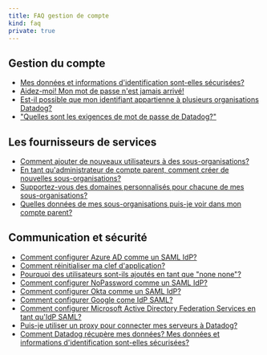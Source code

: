 ```yaml
---
title: FAQ gestion de compte
kind: faq
private: true
---
```


## Gestion du compte

* [Mes données et informations d'identification sont-elles sécurisées?][1]
* [Aidez-moi! Mon mot de passe n'est jamais arrivé!][2]
* [Est-il possible que mon identifiant appartienne à plusieurs organisations Datadog?][3]
* ["Quelles sont les exigences de mot de passe de Datadog?"][4]

## Les fournisseurs de services

* [Comment ajouter de nouveaux utilisateurs à des sous-organisations?][5]
* [En tant qu'administrateur de compte parent, comment créer de nouvelles sous-organisations?][6]
* [Supportez-vous des domaines personnalisés pour chacune de mes sous-organisations?][7]
* [Quelles données de mes sous-organisations puis-je voir dans mon compte parent?][8]

## Communication et sécurité

* [Comment configurer Azure AD comme un SAML IdP?][9]
* [Comment réinitialiser ma clef d'application?][10]
* [Pourquoi des utilisateurs sont-ils ajoutés en tant que "none none"?][11]
* [Comment configurer NoPassword comme un SAML IdP?][12]
* [Comment configurer Okta comme un SAML IdP?][13]
* [Comment configurer Google come IdP SAML?][14]
* [Comment configurer Microsoft Active Directory Federation Services en tant qu'IdP SAML?][15]
* [Puis-je utiliser un proxy pour connecter mes serveurs à Datadog?][16]
* [Comment Datadog récupère mes données? Mes données et informations d'identification sont-elles sécurisées?][17]

[1]: /account_management/faq/are-my-data-and-credentials-safe
[2]: /account_management/faq/help-my-password-email-never-came-through
[3]: /account_management/faq/is-it-possible-to-have-my-login-belong-to-multiple-datadog-organizations
[4]: /account_management/faq/password-requirements
[5]: /account_management/faq/how-do-i-add-new-users-to-sub-organizations
[6]: /account_management/faq/as-a-parent-account-admin-how-do-i-create-new-sub-organizations
[7]: /account_management/faq/do-you-support-custom-domains-for-each-of-my-sub-organizations
[8]: /account_management/faq/what-data-from-my-sub-organizations-can-i-see-in-my-parent-account
[9]: /account_management/faq/how-do-i-configure-azure-ad-as-a-saml-idp
[10]: /account_management/faq/how-do-i-reset-my-application-keys
[11]: /account_management/faq/why-are-users-being-added-as-none-none
[12]: /account_management/faq/how-do-i-configure-nopassword-as-a-saml-idp
[13]: /account_management/faq/how-do-i-configure-okta-as-a-saml-idp
[14]: /account_management/faq/how-do-i-configure-google-as-a-saml-idp
[15]: /account_management/faq/how-do-i-setup-microsoft-active-directory-federation-services-as-a-saml-idp
[16]: /account_management/faq/can-i-use-a-proxy-to-connect-my-servers-to-datadog
[17]: /account_management/faq/how-is-datadog-retrieving-my-data-are-my-data-and-credentials-safe